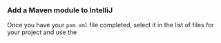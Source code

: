 <!-- SPDX-License-Identifier: CC-BY-4.0 -->
<!-- Copyright Contributors to the Egeria project. -->


### Add a Maven module to IntelliJ

Once you have your `pom.xml` file completed, select it in the list of files for your project and use the 



